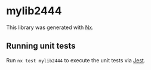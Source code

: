 # mylib2444

This library was generated with [Nx](https://nx.dev).

## Running unit tests

Run `nx test mylib2444` to execute the unit tests via [Jest](https://jestjs.io).
